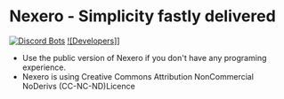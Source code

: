 # Nexero - Simplicity fastly delivered
[![Discord Bots](https://discordbots.org/api/widget/486143318405939238.svg)](https://discordbots.org/bot/486143318405939238)
[![Developers]](https://img.shields.io/badge/Developers-3-%2308202D.svg)]
* Use the public version of Nexero if you don't have any programing experience.
* Nexero is using Creative Commons Attribution NonCommercial NoDerivs (CC-NC-ND)Licence
